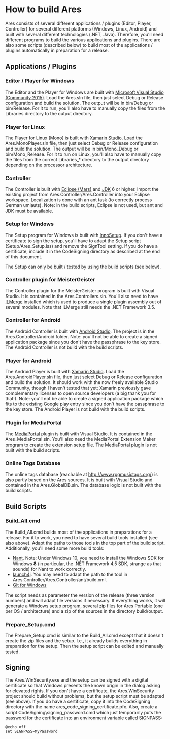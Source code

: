 # How to build Ares

Ares consists of several different applications / plugins (Editor, Player, Controller) for several different platforms (Windows, Linux, Android) and built with several different technologies (.NET, Java). Therefore, you'll need different programs to build the various applications and plugins. There are also some scripts (described below) to build most of the applications / plugins automatically in preparation for a release.

## Applications / Plugins

### Editor / Player for Windows

The Editor and the Player for Windows are built with [Microsoft Visual Studio (Community 2015)](http://www.visualstudio.com/). Load the Ares.sln file, then just select Debug or Release configuration and build the solution. The output will be in bin/Debug or bin/Release. For it to run, you'll also have to manually copy the files from the Libraries directory to the output directory.

### Player for Linux

The Player for Linux (Mono) is built with [Xamarin Studio](https://xamarin.com/platform). Load the Ares.MonoPlayer.sln file, then just select Debug or Release configuration and build the solution. The output will be in bin/Mono\_Debug or bin/Mono\_Release. For it to run on Linux, you'll also have to manually copy the files from the correct Libraries_\* directory to the output directory depending on the processor architecture.

### Controller

The Controller is built with [Eclipse (Mars)](https://eclipse.org/) and [JDK](http://www.oracle.com/technetwork/java/javase/downloads/index.html) 6 or higher. Import the existing project from Ares.Controller/Ares.Controller into your Eclipse workspace. Localization is done with an ant task (to correctly process German umlauts). Note: in the build scripts, Eclipse is not used, but ant and JDK must be available.

### Setup for Windows

The Setup program for Windows is built with [InnoSetup](http://www.jrsoftware.org/isinfo.php). If you don't have a certificate to sign the setup, you'll have to adapt the Setup script (Setup/Ares_Setup.iss) and remove the SignTool setting. If you do have a certificate, include it in the CodeSigning directory as described at the end of this document.

The Setup can only be built / tested by using the build scripts (see below).

### Controller plugin for MeisterGeister

The Controller plugin for the MeisterGeister program is built with Visual Studio. It is contained in the Ares.Controllers.sln. You'll also need to have [ILMerge](https://www.microsoft.com/en-us/download/details.aspx?id=17630) installed which is used to produce a single plugin assembly out of several modules. Note that ILMerge still needs the .NET Framework 3.5.

### Controller for Android

The Android Controller is built with [Android Studio](https://developer.android.com/sdk/index.html). The project is in the Ares.Controller/Android folder. Note: you'll not be able to create a signed application package since you don't have the passphrase to the key store. The Android Controller is not build with the build scripts.

### Player for Android

The Android Player is built with [Xamarin Studio](https://xamarin.com/platform). Load the Ares.AndroidPlayer.sln file, then just select Debug or Release configuration and build the solution. It should work with the now freely available Studio Community, though I haven't tested that yet; Xamarin previously gave complementary licenses to open source developers (a big thank you for that!). Note: you'll not be able to create a signed application package which fits to the existing Google play entry since you don't have the passphrase to the key store. The Android Player is not build with the build scripts.

### Plugin for MediaPortal

The [MediaPortal](http://www.team-mediaportal.com/) plugin is built with Visual Studio. It is contained in the Ares_MediaPortal.sln. You'll also need the MediaPortal Extension Maker program to create the extension setup file. The MediaPortal plugin is not built with the build scripts.

### Online Tags Database

The online tags database (reachable at http://www.rpgmusictags.org/) is also partly based on the Ares sources. It is built with Visual Studio and contained in the Ares.GlobalDB.sln. The database logic is not built with the build scripts.

## Build Scripts

### Build\_All.cmd

The Build\_All.cmd builds most of the applications in preparations for a release. For it to work, you need to have several build tools installed (see also above). Adapt the paths to those tools in the top part of the build script. Additionally, you'll need some more build tools:

- [Nant](http://sourceforge.net/projects/nant/). Note: Under Windows 10, you need to install the Windows SDK for Windows __8__ (in particular, the .NET Framework 4.5 SDK, strange as that sounds) for Nant to work correctly.
- [launch4j](http://launch4j.sourceforge.net/). You may need to adapt the path to the tool in Ares.Controller/Ares.Controller/ant/build.xml.
- [Git for Windows](https://desktop.github.com/)

The script needs as parameter the version of the release (three version numbers) and will adapt file versions if necessary. If everything works, it will generate a Windows setup program, several zip files for Ares Portable (one per OS / architecture) and a zip of the sources in the directory build/output.

### Prepare\_Setup.cmd

The Prepare\_Setup.cmd is similar to the Build\_All.cmd except that it doesn't create the zip files and the setup. I.e., it already builds everything in preparation for the setup. Then the setup script can be edited and manually tested.

## Signing

The Ares.WinSecurity.exe and the setup can be signed with a digital certificate so that Windows presents the known origin in the dialog asking for elevated rights. If you don't have a certificate, the Ares.WinSecurity project should build without problems, but the setup script must be adapted (see above). If you do have a certificate, copy it into the CodeSigning directory with the name ares\_code\_signing\_certificate.pfx. Also, create a script CodeSigning\\signing\_password.cmd which just temporarily puts the password for the certificate into an environment variable called SIGNPASS:
```
@echo off
set SIGNPASS=MyPassword
```
